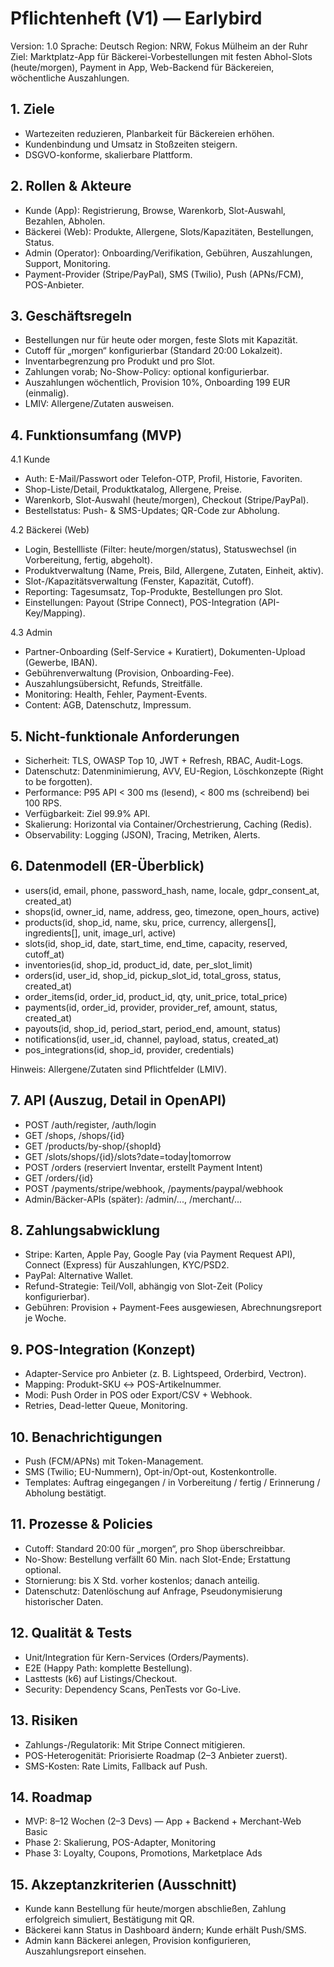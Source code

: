 # Pflichtenheft (V1) — Earlybird

Version: 1.0
Sprache: Deutsch
Region: NRW, Fokus Mülheim an der Ruhr
Ziel: Marktplatz-App für Bäckerei-Vorbestellungen mit festen Abhol-Slots (heute/morgen), Payment in App, Web-Backend für Bäckereien, wöchentliche Auszahlungen.

## 1. Ziele
- Wartezeiten reduzieren, Planbarkeit für Bäckereien erhöhen.
- Kundenbindung und Umsatz in Stoßzeiten steigern.
- DSGVO-konforme, skalierbare Plattform.

## 2. Rollen & Akteure
- Kunde (App): Registrierung, Browse, Warenkorb, Slot-Auswahl, Bezahlen, Abholen.
- Bäckerei (Web): Produkte, Allergene, Slots/Kapazitäten, Bestellungen, Status.
- Admin (Operator): Onboarding/Verifikation, Gebühren, Auszahlungen, Support, Monitoring.
- Payment-Provider (Stripe/PayPal), SMS (Twilio), Push (APNs/FCM), POS-Anbieter.

## 3. Geschäftsregeln
- Bestellungen nur für heute oder morgen, feste Slots mit Kapazität.
- Cutoff für „morgen“ konfigurierbar (Standard 20:00 Lokalzeit).
- Inventarbegrenzung pro Produkt und pro Slot.
- Zahlungen vorab; No-Show-Policy: optional konfigurierbar.
- Auszahlungen wöchentlich, Provision 10%, Onboarding 199 EUR (einmalig).
- LMIV: Allergene/Zutaten ausweisen.

## 4. Funktionsumfang (MVP)
4.1 Kunde
- Auth: E-Mail/Passwort oder Telefon-OTP, Profil, Historie, Favoriten.
- Shop-Liste/Detail, Produktkatalog, Allergene, Preise.
- Warenkorb, Slot-Auswahl (heute/morgen), Checkout (Stripe/PayPal).
- Bestellstatus: Push- & SMS-Updates; QR-Code zur Abholung.

4.2 Bäckerei (Web)
- Login, Bestellliste (Filter: heute/morgen/status), Statuswechsel (in Vorbereitung, fertig, abgeholt).
- Produktverwaltung (Name, Preis, Bild, Allergene, Zutaten, Einheit, aktiv).
- Slot-/Kapazitätsverwaltung (Fenster, Kapazität, Cutoff).
- Reporting: Tagesumsatz, Top-Produkte, Bestellungen pro Slot.
- Einstellungen: Payout (Stripe Connect), POS-Integration (API-Key/Mapping).

4.3 Admin
- Partner-Onboarding (Self-Service + Kuratiert), Dokumenten-Upload (Gewerbe, IBAN).
- Gebührenverwaltung (Provision, Onboarding-Fee).
- Auszahlungsübersicht, Refunds, Streitfälle.
- Monitoring: Health, Fehler, Payment-Events.
- Content: AGB, Datenschutz, Impressum.

## 5. Nicht-funktionale Anforderungen
- Sicherheit: TLS, OWASP Top 10, JWT + Refresh, RBAC, Audit-Logs.
- Datenschutz: Datenminimierung, AVV, EU-Region, Löschkonzepte (Right to be forgotten).
- Performance: P95 API < 300 ms (lesend), < 800 ms (schreibend) bei 100 RPS.
- Verfügbarkeit: Ziel 99.9% API.
- Skalierung: Horizontal via Container/Orchestrierung, Caching (Redis).
- Observability: Logging (JSON), Tracing, Metriken, Alerts.

## 6. Datenmodell (ER-Überblick)
- users(id, email, phone, password_hash, name, locale, gdpr_consent_at, created_at)
- shops(id, owner_id, name, address, geo, timezone, open_hours, active)
- products(id, shop_id, name, sku, price, currency, allergens[], ingredients[], unit, image_url, active)
- slots(id, shop_id, date, start_time, end_time, capacity, reserved, cutoff_at)
- inventories(id, shop_id, product_id, date, per_slot_limit)
- orders(id, user_id, shop_id, pickup_slot_id, total_gross, status, created_at)
- order_items(id, order_id, product_id, qty, unit_price, total_price)
- payments(id, order_id, provider, provider_ref, amount, status, created_at)
- payouts(id, shop_id, period_start, period_end, amount, status)
- notifications(id, user_id, channel, payload, status, created_at)
- pos_integrations(id, shop_id, provider, credentials)

Hinweis: Allergene/Zutaten sind Pflichtfelder (LMIV).

## 7. API (Auszug, Detail in OpenAPI)
- POST /auth/register, /auth/login
- GET /shops, /shops/{id}
- GET /products/by-shop/{shopId}
- GET /slots/shops/{id}/slots?date=today|tomorrow
- POST /orders (reserviert Inventar, erstellt Payment Intent)
- GET /orders/{id}
- POST /payments/stripe/webhook, /payments/paypal/webhook
- Admin/Bäcker-APIs (später): /admin/..., /merchant/...

## 8. Zahlungsabwicklung
- Stripe: Karten, Apple Pay, Google Pay (via Payment Request API), Connect (Express) für Auszahlungen, KYC/PSD2.
- PayPal: Alternative Wallet.
- Refund-Strategie: Teil/Voll, abhängig von Slot-Zeit (Policy konfigurierbar).
- Gebühren: Provision + Payment-Fees ausgewiesen, Abrechnungsreport je Woche.

## 9. POS-Integration (Konzept)
- Adapter-Service pro Anbieter (z. B. Lightspeed, Orderbird, Vectron).
- Mapping: Produkt-SKU ↔ POS-Artikelnummer.
- Modi: Push Order in POS oder Export/CSV + Webhook.
- Retries, Dead-letter Queue, Monitoring.

## 10. Benachrichtigungen
- Push (FCM/APNs) mit Token-Management.
- SMS (Twilio; EU-Nummern), Opt-in/Opt-out, Kostenkontrolle.
- Templates: Auftrag eingegangen / in Vorbereitung / fertig / Erinnerung / Abholung bestätigt.

## 11. Prozesse & Policies
- Cutoff: Standard 20:00 für „morgen“, pro Shop überschreibbar.
- No-Show: Bestellung verfällt 60 Min. nach Slot-Ende; Erstattung optional.
- Stornierung: bis X Std. vorher kostenlos; danach anteilig.
- Datenschutz: Datenlöschung auf Anfrage, Pseudonymisierung historischer Daten.

## 12. Qualität & Tests
- Unit/Integration für Kern-Services (Orders/Payments).
- E2E (Happy Path: komplette Bestellung).
- Lasttests (k6) auf Listings/Checkout.
- Security: Dependency Scans, PenTests vor Go-Live.

## 13. Risiken
- Zahlungs-/Regulatorik: Mit Stripe Connect mitigieren.
- POS-Heterogenität: Priorisierte Roadmap (2–3 Anbieter zuerst).
- SMS-Kosten: Rate Limits, Fallback auf Push.

## 14. Roadmap
- MVP: 8–12 Wochen (2–3 Devs) — App + Backend + Merchant-Web Basic
- Phase 2: Skalierung, POS-Adapter, Monitoring
- Phase 3: Loyalty, Coupons, Promotions, Marketplace Ads

## 15. Akzeptanzkriterien (Ausschnitt)
- Kunde kann Bestellung für heute/morgen abschließen, Zahlung erfolgreich simuliert, Bestätigung mit QR.
- Bäckerei kann Status in Dashboard ändern; Kunde erhält Push/SMS.
- Admin kann Bäckerei anlegen, Provision konfigurieren, Auszahlungsreport einsehen.

